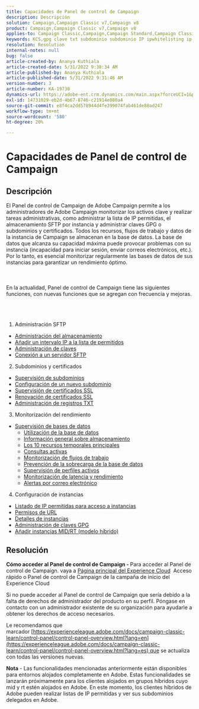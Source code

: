 ```yaml
---
title: Capacidades de Panel de control de Campaign
description: Descripción
solution: Campaign,Campaign Classic v7,Campaign v8
product: Campaign,Campaign Classic v7,Campaign v8
applies-to: Campaign Classic,Campaign,Campaign Standard,Campaign Classic v7,Campaign v8
keywords: KCS,gpg clave txt subdominio subdominio IP ipwhitelisting ip lista ip permitir lista de delegación de flujo de trabajo csr ssl sftp txt url control de rendimiento de permisos
resolution: Resolution
internal-notes: null
bug: false
article-created-by: Ananya Kuthiala
article-created-date: 5/31/2022 9:30:34 AM
article-published-by: Ananya Kuthiala
article-published-date: 5/31/2022 9:31:46 AM
version-number: 3
article-number: KA-19730
dynamics-url: https://adobe-ent.crm.dynamics.com/main.aspx?forceUCI=1&pagetype=entityrecord&etn=knowledgearticle&id=6454a850-c4e0-ec11-bb3d-000d3a33df98
exl-id: 14731029-eb2d-4b67-8746-c21914e080a4
source-git-commit: e8f4ca2dd578944d4fe399074fab461de88ad247
workflow-type: tm+mt
source-wordcount: '580'
ht-degree: 20%

---
```


# Capacidades de Panel de control de Campaign

## Descripción


El Panel de control de Campaign de Adobe Campaign permite a los administradores de Adobe Campaign monitorizar los activos clave y realizar tareas administrativas, como administrar la lista de IP permitidas, el almacenamiento SFTP por instancia y administrar claves GPG o subdominios y certificados. Todos los recursos, flujos de trabajo y datos de la instancia de Campaign se almacenan en la base de datos. La base de datos que alcanza su capacidad máxima puede provocar problemas con su instancia (incapacidad para iniciar sesión, enviar correos electrónicos, etc.). Por lo tanto, es esencial monitorizar regularmente las bases de datos de sus instancias para garantizar un rendimiento óptimo.
<br><br> <br><br>
En la actualidad, Panel de control de Campaign tiene las siguientes funciones, con nuevas funciones que se agregan con frecuencia y mejoras.
<br><br> <br><br>
1. Administración SFTP

- [Administración del almacenamiento](https://experienceleague.adobe.com/docs/control-panel/using/sftp-management/sftp-storage-management.html?lang=en)
- [Añadir un intervalo IP a la lista de permitidos](https://experienceleague.adobe.com/docs/control-panel/using/sftp-management/ip-range-allow-listing.html?lang=en)
- [Administración de claves](https://experienceleague.adobe.com/docs/control-panel/using/sftp-management/key-management.html?lang=en)
- [Conexión a un servidor SFTP](https://experienceleague.adobe.com/docs/control-panel/using/sftp-management/logging-into-sftp-server.html?lang=en)




2. Subdominios y certificados

- [Supervisión de subdominios](https://experienceleague.adobe.com/docs/control-panel/using/subdomains-and-certificates/monitoring-subdomains.html?lang=en)
- [Configuración de un nuevo subdominio](https://experienceleague.adobe.com/docs/control-panel/using/subdomains-and-certificates/setting-up-new-subdomain.html?lang=en)
- [Supervisión de certificados SSL](https://experienceleague.adobe.com/docs/control-panel/using/subdomains-and-certificates/monitoring-ssl-certificates.html?lang=en)
- [Renovación de certificados SSL](https://experienceleague.adobe.com/docs/control-panel/using/subdomains-and-certificates/renewing-subdomain-certificate.html?lang=en)
- [Administración de registros TXT](https://experienceleague.adobe.com/docs/control-panel/using/subdomains-and-certificates/managing-txt-records.html?lang=en)




3. Monitorización del rendimiento

- [Supervisión de bases de datos](https://experienceleague.adobe.com/docs/control-panel/using/performance-monitoring/database-monitoring/database-monitoring.html?lang=en)
   - [Utilización de la base de datos](https://experienceleague.adobe.com/docs/control-panel/using/performance-monitoring/database-monitoring/database-utilization.html?lang=en)
   - [Información general sobre almacenamiento](https://experienceleague.adobe.com/docs/control-panel/using/performance-monitoring/database-monitoring/database-storage-overview.html?lang=en)
   - [Los 10 recursos temporales principales](https://experienceleague.adobe.com/docs/control-panel/using/performance-monitoring/database-monitoring/database-top-ten-resources.html?lang=en)
   - [Consultas activas](https://experienceleague.adobe.com/docs/control-panel/using/performance-monitoring/database-monitoring/database-active-queries.html?lang=en)
   - [Monitorización de flujos de trabajo](https://experienceleague.adobe.com/docs/control-panel/using/performance-monitoring/database-monitoring/workflow-monitoring.html?lang=en)
   - [Prevención de la sobrecarga de la base de datos](https://experienceleague.adobe.com/docs/control-panel/using/performance-monitoring/database-monitoring/database-preventing-overload.html?lang=en)
   - [Supervisión de perfiles activos](https://experienceleague.adobe.com/docs/control-panel/using/performance-monitoring/active-profiles-monitoring.html?lang=en)
   - [Monitorización de latencia y rendimiento](https://experienceleague.adobe.com/docs/control-panel/using/performance-monitoring/thoughputs-latencies.html?lang=en)
   - [Alertas por correo electrónico](https://experienceleague.adobe.com/docs/control-panel/using/performance-monitoring/email-alerting.html?lang=en)


4. Configuración de instancias

- [Listado de IP permitidas para acceso a instancias](https://experienceleague.adobe.com/docs/control-panel/using/instances-settings/ip-allow-listing-instance-access.html?lang=en)
- [Permisos de URL](https://experienceleague.adobe.com/docs/control-panel/using/instances-settings/url-permissions.html?lang=en)
- [Detalles de instancias](https://experienceleague.adobe.com/docs/control-panel/using/instances-settings/instance-details.html?lang=en)
- [Administración de claves GPG](https://experienceleague.adobe.com/docs/control-panel/using/instances-settings/gpg-keys-management.html?lang=es)
- [Añadir instancias MID/RT (modelo híbrido)](https://experienceleague.adobe.com/docs/control-panel/using/instances-settings/external-accounts.html?lang=en)



## Resolución


<b>Cómo acceder al Panel de control de Campaign - </b>Para acceder al Panel de control de Campaign. vaya a [Página principal del Experience Cloud](https://experiencecloud.adobe.com)  Acceso rápido o Panel de control de Campaign de la campaña de inicio del Experience Cloud

Si no puede acceder al Panel de control de Campaign que sería debido a la falta de derechos de administrador del producto en su perfil. Póngase en contacto con un administrador existente de su organización para ayudarle a obtener los derechos de acceso necesarios.

Le recomendamos que marcador [https://experienceleague.adobe.com/docs/campaign-classic-learn/control-panel/control-panel-overview.html?lang=en](https://experienceleague.adobe.com/docs/campaign-classic-learn/control-panel/control-panel-overview.html?lang=es) que se actualiza con todas las versiones nuevas.



<b>Nota</b> - Las funcionalidades mencionadas anteriormente están disponibles para entornos alojados completamente en Adobe. Estas funcionalidades se lanzarán próximamente para los clientes alojados en grupos híbridos cuyo mid y rt estén alojados en Adobe. En este momento, los clientes híbridos de Adobe pueden realizar listas de IP permitidas y ver sus subdominios delegados en Adobe.
